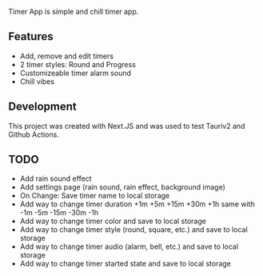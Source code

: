 Timer App is simple and chill timer app.

## Features

- Add, remove and edit timers
- 2 timer styles: Round and Progress
- Customizeable timer alarm sound
- Chill vibes

## Development

This project was created with Next.JS and was used to test Tauriv2 and Github Actions.

## TODO

- Add rain sound effect
- Add settings page (rain sound, rain effect, background image)
- On Change: Save timer name to local storage
- Add way to change timer duration +1m +5m +15m +30m +1h same with -1m -5m -15m -30m -1h
- Add way to change timer color and save to local storage
- Add way to change timer style (round, square, etc.) and save to local storage
- Add way to change timer audio (alarm, bell, etc.) and save to local storage
- Add way to change timer started state and save to local storage
